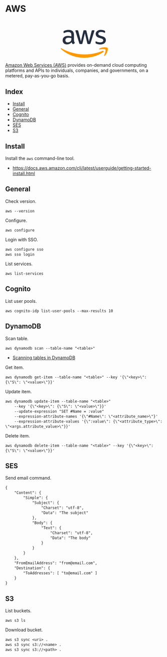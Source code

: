 # AWS

</br>
<p align="center"><img align="center" width="30%" height="30%" src="assets/aws.svg"></p>

[Amazon Web Services (AWS)](https://aws.amazon.com/) provides on-demand cloud computing platforms and APIs to individuals, companies, and governments, on a metered, pay-as-you-go basis.

## Index

* [Install](#install)
* [General](#general)
* [Cognito](#cognito)
* [DynamoDB](#dynamodb)
* [SES](#ses)
* [S3](#s3)

## Install

Install the `aws` command-line tool.
* https://docs.aws.amazon.com/cli/latest/userguide/getting-started-install.html

## General

Check version.
```
aws --version
```

Configure.
```
aws configure
```

Login with SSO.
```
aws configure sso
aws sso login
```

List services.
```
aws list-services
```

## Cognito

List user pools.
```
aws cognito-idp list-user-pools --max-results 10
```

## DynamoDB

Scan table.
```
aws dynamodb scan --table-name "<table>"
```
* [Scanning tables in DynamoDB](https://docs.aws.amazon.com/amazondynamodb/latest/developerguide/Scan.html)

Get item.
```
aws dynamodb get-item --table-name "<table>" --key '{\"<key>\": {\"S\": \"<value>\"}}'
```

Update item.
```
aws dynamodb update-item --table-name "<table>"
	--key '{\"<key>\": {\"S\": \"<value>\"}}'
	--update-expression "SET #Name = :value"
	--expression-attribute-names '{\"#Name\": \"<attribute_name>\"}'
	--expression-attribute-values '{\":value\": {\"<attribute_type>\": \"<args.attribute_value>\"}}'
```

Delete item.
```
aws dynamodb delete-item --table-name "<table>" --key '{\"<key>\": {\"S\": \"<value>\"}}'
```

## SES

Send email command.
```
{
	"Content": {
		"Simple": {
			"Subject": {
				"Charset": "utf-8",
				"Data": "The subject"
			},
			"Body": {
				"Text": {
					"Charset": "utf-8",
					"Data": "The body"
				}
			}
		}
	},
	"FromEmailAddress": "from@email.com",
	"Destination": {
		"ToAddresses": [ "to@email.com" ]
	}
}
```

## S3

List buckets.
```
aws s3 ls
```

Download bucket.
```
aws s3 sync <uri> .
aws s3 sync s3://<name> .
aws s3 sync s3://<path> .
```
